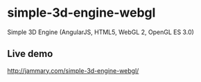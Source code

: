 # simple-3d-engine-webgl
Simple 3D Engine (AngularJS, HTML5, WebGL 2, OpenGL ES 3.0)

## Live demo
http://jammary.com/simple-3d-engine-webgl/
